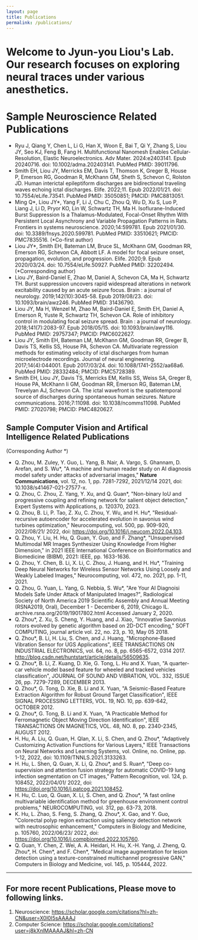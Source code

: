 ```yaml
---
layout: page
title: Publications
permalink: /publications/
---
```

# Welcome to Jyun-you Liou's Lab. Our research focuses on exploring neural traces under various anesthetics.  
# Sample Neuroscience Related Publications 
- Ryu J, Qiang Y, Chen L, Li G, Han X, Woon E, Bai T, Qi Y, Zhang S, Liou JY, Seo KJ, Feng B, Fang H. Multifunctional Nanomesh Enables Cellular-Resolution, Elastic Neuroelectronics. Adv Mater. 2024:e2403141. Epub 20240716. doi: 10.1002/adma.202403141. PubMed PMID: 39011796.    
- Smith EH, Liou JY, Merricks EM, Davis T, Thomson K, Greger B, House P, Emerson RG, Goodman R, McKhann GM, Sheth S, Schevon C, Rolston JD. Human interictal epileptiform discharges are bidirectional traveling waves echoing ictal discharges. Elife. 2022;11. Epub 2022/01/21. doi: 10.7554/eLife.73541. PubMed PMID: 35050851; PMCID: PMC8813051.  
- Ming Q*, Liou JY*, Yang F, Li J, Chu C, Zhou Q, Wu D, Xu S, Luo P, Liang J, Li D, Pryor KO, Lin W, Schwartz TH, Ma H. Isoflurane-Induced Burst Suppression Is a Thalamus-Modulated, Focal-Onset Rhythm With Persistent Local Asynchrony and Variable Propagation Patterns in Rats. Frontiers in systems neuroscience. 2020;14:599781. Epub 2021/01/30. doi: 10.3389/fnsys.2020.599781. PubMed PMID: 33510621; PMCID: PMC7835516. (*Co-first author)   
- Liou JY*, Smith EH, Bateman LM, Bruce SL, McKhann GM, Goodman RR, Emerson RG, Schevon CA, Abbott LF. A model for focal seizure onset, propagation, evolution, and progression. Elife. 2020;9. Epub 2020/03/24. doi: 10.7554/eLife.50927. PubMed PMID: 32202494. (*Corresponding author)  
- Liou JY, Baird-Daniel E, Zhao M, Daniel A, Schevon CA, Ma H, Schwartz TH. Burst suppression uncovers rapid widespread alterations in network excitability caused by an acute seizure focus. Brain : a journal of neurology. 2019;142(10):3045-58. Epub 2019/08/23. doi: 10.1093/brain/awz246. PubMed PMID: 31436790.   
- Liou JY, Ma H, Wenzel M, Zhao M, Baird-Daniel E, Smith EH, Daniel A, Emerson R, Yuste R, Schwartz TH, Schevon CA. Role of inhibitory control in modulating focal seizure spread. Brain : a journal of neurology. 2018;141(7):2083-97. Epub 2018/05/15. doi: 10.1093/brain/awy116. PubMed PMID: 29757347; PMCID: PMC6022627.  
- Liou JY, Smith EH, Bateman LM, McKhann GM, Goodman RR, Greger B, Davis TS, Kellis SS, House PA, Schevon CA. Multivariate regression methods for estimating velocity of ictal discharges from human microelectrode recordings. Journal of neural engineering. 2017;14(4):044001. Epub 2017/03/24. doi: 10.1088/1741-2552/aa68a6. PubMed PMID: 28332484; PMCID: PMC5728389.  
- Smith EH, Liou JY, Davis TS, Merricks EM, Kellis SS, Weiss SA, Greger B, House PA, McKhann Ii GM, Goodman RR, Emerson RG, Bateman LM, Trevelyan AJ, Schevon CA. The ictal wavefront is the spatiotemporal source of discharges during spontaneous human seizures. Nature communications. 2016;7:11098. doi: 10.1038/ncomms11098. PubMed PMID: 27020798; PMCID: PMC4820627.  


## Sample Computer Vision and Artifical Intelligence Related Publications  
(Corresponding Author *)  
-	Q. Zhou, M. Zuley, Y. Guo, L. Yang, B. Nair, A. Vargo, S. Ghannam, D. Arefan, and S. Wu*, "A machine and human reader study on AI diagnosis model safety under attacks of adversarial images," **Nature Communications**, vol. 12, no. 1, pp. 7281-7292, 2021/12/14 2021, doi: 10.1038/s41467-021-27577-x.  
-	Q. Zhou, C. Zhou, Z. Yang, Y. Xu, and Q. Guan*, "Non-binary IoU and progressive coupling and refining network for salient object detection," Expert Systems with Applications, p. 120370, 2023.  
-	Q. Zhou, B. Li, P. Tao, Z. Xu, C. Zhou, Y. Wu, and H. Hu*, "Residual-recursive autoencoder for accelerated evolution in savonius wind turbines optimization," Neurocomputing, vol. 500, pp. 909-920, 2022/08/21/ 2022, doi: https://doi.org/10.1016/j.neucom.2022.04.103.  
-	Q. Zhou, Y. Liu, H. Hu, Q. Guan, Y. Guo, and F. Zhang*, "Unsupervised Multimodal MR Images Synthesizer Using Knowledge From Higher Dimension," in 2021 IEEE International Conference on Bioinformatics and Biomedicine (BIBM), 2021: IEEE, pp. 1633-1636.  
-	Q. Zhou, Y. Chen, B. Li, X. Li, C. Zhou, J. Huang, and H. Hu*, "Training Deep Neural Networks for Wireless Sensor Networks Using Loosely and Weakly Labeled Images," Neurocomputing, vol. 472, no. 2021, pp. 1-11, 2021.  
-	Q. Zhou, G. Yuan, L. Yang, G. Nebbia, S. Wu*, "Are Your AI Diagnoisi Models Safe Under Attack of Manipulated Images?", Radiological Society of North America 2019 Scientific Assembly and Annual Meeting (RSNA2019, Oral), December 1 - December 6, 2019, Chicago IL. archive.rsna.org/2019/19017802.html Accessed January 2, 2020.  
-	Q. Zhou*, Z. Xu, S. Cheng, Y. Huang, and J. Xiao, "Innovative Savonius rotors evolved by genetic algorithm based on 2D-DCT encoding," SOFT COMPUTING, journal article vol. 22, no. 23, p. 10, May 05 2018.  
-	Q. Zhou*, B. Li, H. Liu, S. Chen, and J. Huang, "Microphone-Based Vibration Sensor for UGS Applications", IEEE TRANSACTIONS ON INDUSTRIAL ELECTRONICS, vol. 64, no. 8, pp. 6565-6572, 0314 2017. http://blog.csdn.net/huntstart/article/details/56509635.  
-	Q. Zhou*, B. Li, Z. Kuang, D. Xie, G. Tong, L. Hu and X. Yuan, "A quarter-car vehicle model based feature for wheeled and tracked vehicles classification", JOURNAL OF SOUND AND VIBRATION, VOL. 332, ISSUE 26, pp. 7279-7289, DECEMBER 2013.  
-	Q. Zhou*, G. Tong, D. Xie, B. Li and X. Yuan, "A Seismic-Based Feature Extraction Algorithm for Robust Ground Target Classification", IEEE SIGNAL PROCESSING LETTERS, VOL. 19, NO. 10, pp. 639-642, OCTOBER 2012.  
-	Q. Zhou*, G. Tong, B. Li and X. Yuan, "A Practicable Method for Ferromagnetic Object Moving Direction Identification", IEEE TRANSACTIONS ON MAGNETICS, VOL. 48, NO. 8, pp. 2340-2345, AUGUST 2012.  
-	H. Hu, A. Liu, Q. Guan, H. QIan, X. Li, S. Chen, and Q. Zhou*, "Adaptively Customizing Activation Functions for Various Layers," IEEE Transactions on Neural Networks and Learning Systems, vol. Online, no. Online, pp. 1-12, 2022, doi: 10.1109/TNNLS.2021.3133263.  
-	H. Hu, L. Shen, Q. Guan, X. Li, Q. Zhou*, and S. Ruan*, "Deep co-supervision and attention fusion strategy for automatic COVID-19 lung infection segmentation on CT images," Pattern Recognition, vol. 124, p. 108452, 2022/04/01/ 2022, doi: https://doi.org/10.1016/j.patcog.2021.108452.  
-	H. Hu, C. Luo, Q. Guan, X. Li, S. Chen, and Q. Zhou*, "A fast online multivariable identification method for greenhouse environment control problems," NEUROCOMPUTING, vol. 312, pp. 63-73, 2018.  
-	K. Hu, L. Zhao, S. Feng, S. Zhang, Q. Zhou*, X. Gao, and Y. Guo, "Colorectal polyp region extraction using saliency detection network with neutrosophic enhancement," Computers in Biology and Medicine, p. 105760, 2022/06/23/ 2022, doi: https://doi.org/10.1016/j.compbiomed.2022.105760.  
-	Q. Guan, Y. Chen, Z. Wei, A. A. Heidari, H. Hu, X.-H. Yang, J. Zheng, Q. Zhou*, H. Chen*, and F. Chen*, "Medical image augmentation for lesion detection using a texture-constrained multichannel progressive GAN," Computers in Biology and Medicine, vol. 145, p. 105444, 2022.  

---
## For more recent Publications, Please move to following links.  
1. Neuroscience: https://scholar.google.com/citations?hl=zh-CN&user=X0l0I5sAAAAJ  
2. Computer Science: https://scholar.google.com/citations?user=j8kXnlMAAAAJ&hl=zh-CN  
